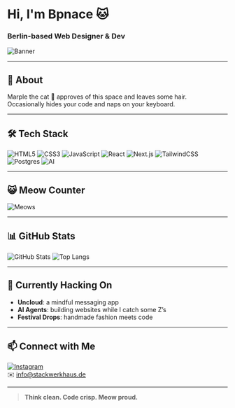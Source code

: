 # Hi, I'm Bpnace 🐱
### Berlin-based Web Designer & Dev

![Banner](https://readme-typing-svg.demolab.com?font=Switzer&pause=800&color=00BFFF&center=true&vCenter=true&width=600&lines=const+me+=+%22bpnace%22;Designer+%26+Code+Sorcerer;Minimalist.+Cat-friendly.+Marple+Approved)

---

## 👋 About

Marple the cat 🐾 approves of this space and leaves some hair.  
Occasionally hides your code and naps on your keyboard.

---

## 🛠 Tech Stack

![HTML5](https://img.shields.io/badge/-HTML5-E34F26?style=flat-square&logo=html5)
![CSS3](https://img.shields.io/badge/-CSS3-1572B6?style=flat-square&logo=css3)
![JavaScript](https://img.shields.io/badge/-JavaScript-F7DF1E?style=flat-square&logo=javascript&logoColor=black)
![React](https://img.shields.io/badge/-React-61DAFB?style=flat-square&logo=react)
![Next.js](https://img.shields.io/badge/-Next.js-000000?style=flat-square&logo=next.js&logoColor=white)
![TailwindCSS](https://img.shields.io/badge/-TailwindCSS-38B2AC?style=flat-square&logo=tailwindcss)
![Postgres](https://img.shields.io/badge/-Postgres-316192?style=flat-square&logo=postgresql&logoColor=white)
![AI](https://img.shields.io/badge/-AI-FF005D?style=flat-square&logo=openai&logoColor=white)

---

## 😺 Meow Counter

![Meows](https://img.shields.io/badge/Meows-53425%20%F0%9F%90%BE-00BFFF?style=flat-square)

---

## 📊 GitHub Stats

![GitHub Stats](https://github-readme-stats.vercel.app/api?username=bpnace&show_icons=true&theme=tokyonight&hide_border=true)
![Top Langs](https://github-readme-stats.vercel.app/api/top-langs/?username=bpnace&layout=compact&theme=tokyonight&hide_border=true)

---

## 🚀 Currently Hacking On

- **Uncloud**: a mindful messaging app  
- **AI Agents**: building websites while I catch some Z’s  
- **Festival Drops**: handmade fashion meets code  

---

## 📫 Connect with Me

[![Instagram](https://img.shields.io/badge/-Instagram-E4405F?style=flat-square&logo=instagram&logoColor=white)](https://instagram.com/stackwerkhaus)  
✉️ info@stackwerkhaus.de

---

> **Think clean. Code crisp. Meow proud.**
